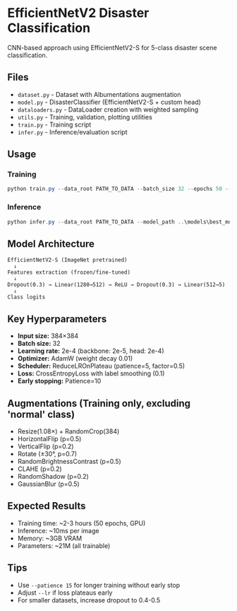 # EfficientNetV2 Disaster Classification

CNN-based approach using EfficientNetV2-S for 5-class disaster scene classification.

## Files

- `dataset.py` - Dataset with Albumentations augmentation
- `model.py` - DisasterClassifier (EfficientNetV2-S + custom head)
- `dataloaders.py` - DataLoader creation with weighted sampling
- `utils.py` - Training, validation, plotting utilities
- `train.py` - Training script
- `infer.py` - Inference/evaluation script

## Usage

### Training

```powershell
python train.py --data_root PATH_TO_DATA --batch_size 32 --epochs 50 --lr 2e-4
```

### Inference

```powershell
python infer.py --data_root PATH_TO_DATA --model_path ..\models\best_model.pth
```

## Model Architecture

```
EfficientNetV2-S (ImageNet pretrained)
  ↓
Features extraction (frozen/fine-tuned)
  ↓
Dropout(0.3) → Linear(1280→512) → ReLU → Dropout(0.3) → Linear(512→5)
  ↓
Class logits
```

## Key Hyperparameters

- **Input size:** 384×384
- **Batch size:** 32
- **Learning rate:** 2e-4 (backbone: 2e-5, head: 2e-4)
- **Optimizer:** AdamW (weight decay 0.01)
- **Scheduler:** ReduceLROnPlateau (patience=5, factor=0.5)
- **Loss:** CrossEntropyLoss with label smoothing (0.1)
- **Early stopping:** Patience=10

## Augmentations (Training only, excluding 'normal' class)

- Resize(1.08×) + RandomCrop(384)
- HorizontalFlip (p=0.5)
- VerticalFlip (p=0.2)
- Rotate (±30°, p=0.7)
- RandomBrightnessContrast (p=0.5)
- CLAHE (p=0.2)
- RandomShadow (p=0.2)
- GaussianBlur (p=0.5)

## Expected Results

- Training time: ~2-3 hours (50 epochs, GPU)
- Inference: ~10ms per image
- Memory: ~3GB VRAM
- Parameters: ~21M (all trainable)

## Tips

- Use `--patience 15` for longer training without early stop
- Adjust `--lr` if loss plateaus early
- For smaller datasets, increase dropout to 0.4-0.5
